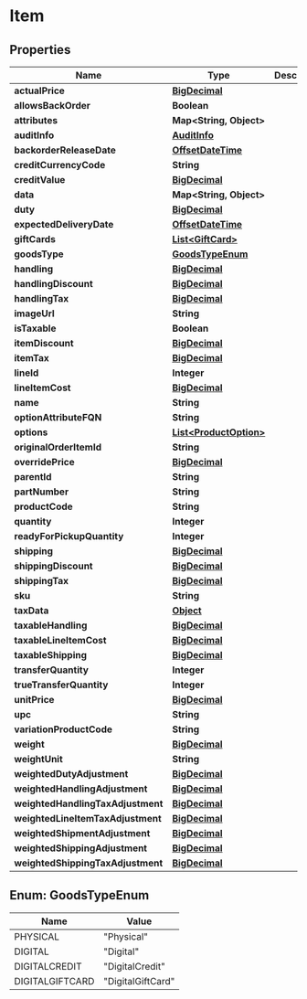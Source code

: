 
# Item

## Properties
Name | Type | Description | Notes
------------ | ------------- | ------------- | -------------
**actualPrice** | [**BigDecimal**](BigDecimal.md) |  |  [optional]
**allowsBackOrder** | **Boolean** |  |  [optional]
**attributes** | **Map&lt;String, Object&gt;** |  |  [optional]
**auditInfo** | [**AuditInfo**](AuditInfo.md) |  |  [optional]
**backorderReleaseDate** | [**OffsetDateTime**](OffsetDateTime.md) |  |  [optional]
**creditCurrencyCode** | **String** |  |  [optional]
**creditValue** | [**BigDecimal**](BigDecimal.md) |  |  [optional]
**data** | **Map&lt;String, Object&gt;** |  |  [optional]
**duty** | [**BigDecimal**](BigDecimal.md) |  |  [optional]
**expectedDeliveryDate** | [**OffsetDateTime**](OffsetDateTime.md) |  |  [optional]
**giftCards** | [**List&lt;GiftCard&gt;**](GiftCard.md) |  |  [optional]
**goodsType** | [**GoodsTypeEnum**](#GoodsTypeEnum) |  |  [optional]
**handling** | [**BigDecimal**](BigDecimal.md) |  |  [optional]
**handlingDiscount** | [**BigDecimal**](BigDecimal.md) |  |  [optional]
**handlingTax** | [**BigDecimal**](BigDecimal.md) |  |  [optional]
**imageUrl** | **String** |  |  [optional]
**isTaxable** | **Boolean** |  |  [optional]
**itemDiscount** | [**BigDecimal**](BigDecimal.md) |  |  [optional]
**itemTax** | [**BigDecimal**](BigDecimal.md) |  |  [optional]
**lineId** | **Integer** |  |  [optional]
**lineItemCost** | [**BigDecimal**](BigDecimal.md) |  |  [optional]
**name** | **String** |  |  [optional]
**optionAttributeFQN** | **String** |  |  [optional]
**options** | [**List&lt;ProductOption&gt;**](ProductOption.md) |  |  [optional]
**originalOrderItemId** | **String** |  |  [optional]
**overridePrice** | [**BigDecimal**](BigDecimal.md) |  |  [optional]
**parentId** | **String** |  |  [optional]
**partNumber** | **String** |  |  [optional]
**productCode** | **String** |  |  [optional]
**quantity** | **Integer** |  |  [optional]
**readyForPickupQuantity** | **Integer** |  |  [optional]
**shipping** | [**BigDecimal**](BigDecimal.md) |  |  [optional]
**shippingDiscount** | [**BigDecimal**](BigDecimal.md) |  |  [optional]
**shippingTax** | [**BigDecimal**](BigDecimal.md) |  |  [optional]
**sku** | **String** |  |  [optional]
**taxData** | [**Object**](.md) |  |  [optional]
**taxableHandling** | [**BigDecimal**](BigDecimal.md) |  |  [optional]
**taxableLineItemCost** | [**BigDecimal**](BigDecimal.md) |  |  [optional]
**taxableShipping** | [**BigDecimal**](BigDecimal.md) |  |  [optional]
**transferQuantity** | **Integer** |  |  [optional]
**trueTransferQuantity** | **Integer** |  |  [optional]
**unitPrice** | [**BigDecimal**](BigDecimal.md) |  |  [optional]
**upc** | **String** |  |  [optional]
**variationProductCode** | **String** |  |  [optional]
**weight** | [**BigDecimal**](BigDecimal.md) |  |  [optional]
**weightUnit** | **String** |  |  [optional]
**weightedDutyAdjustment** | [**BigDecimal**](BigDecimal.md) |  |  [optional]
**weightedHandlingAdjustment** | [**BigDecimal**](BigDecimal.md) |  |  [optional]
**weightedHandlingTaxAdjustment** | [**BigDecimal**](BigDecimal.md) |  |  [optional]
**weightedLineItemTaxAdjustment** | [**BigDecimal**](BigDecimal.md) |  |  [optional]
**weightedShipmentAdjustment** | [**BigDecimal**](BigDecimal.md) |  |  [optional]
**weightedShippingAdjustment** | [**BigDecimal**](BigDecimal.md) |  |  [optional]
**weightedShippingTaxAdjustment** | [**BigDecimal**](BigDecimal.md) |  |  [optional]


<a name="GoodsTypeEnum"></a>
## Enum: GoodsTypeEnum
Name | Value
---- | -----
PHYSICAL | &quot;Physical&quot;
DIGITAL | &quot;Digital&quot;
DIGITALCREDIT | &quot;DigitalCredit&quot;
DIGITALGIFTCARD | &quot;DigitalGiftCard&quot;



